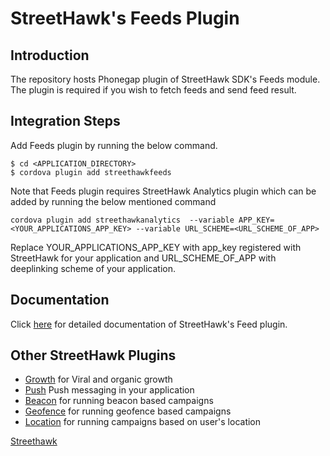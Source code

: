 # StreetHawk's Feeds Plugin

## Introduction
The repository hosts Phonegap plugin of StreetHawk SDK's Feeds module. The plugin is required if you wish to fetch feeds and send feed result.

## Integration Steps
Add Feeds plugin by running the below command.
```
$ cd <APPLICATION_DIRECTORY>
$ cordova plugin add streethawkfeeds
```
Note that Feeds plugin requires StreetHawk Analytics plugin which can be added by running the below mentioned command

```
cordova plugin add streethawkanalytics  --variable APP_KEY=<YOUR_APPLICATIONS_APP_KEY> --variable URL_SCHEME=<URL_SCHEME_OF_APP>
```
Replace YOUR_APPLICATIONS_APP_KEY with app_key registered with StreetHawk for your application and URL_SCHEME_OF_APP with deeplinking scheme of your application.

## Documentation
Click [here](https://dashboard.streethawk.com/docs/sdks/phonegap/feed/) for detailed documentation of StreetHawk's Feed plugin.

## Other StreetHawk Plugins
* [Growth](https://github.com/StreetHawkSDK/PhonegapGrowth) for Viral and organic growth
* [Push](https://github.com/StreetHawkSDK/PhonegapPush) Push messaging in your application
* [Beacon](https://github.com/StreetHawkSDK/PhonegapBeacon) for running beacon based campaigns
* [Geofence](https://github.com/StreetHawkSDK/PhonegapGeofence) for running geofence based campaigns 
* [Location](https://github.com/StreetHawkSDK/PhonegapLocations) for running campaigns based on user's location

[Streethawk](http://www.streethawk.com) 
